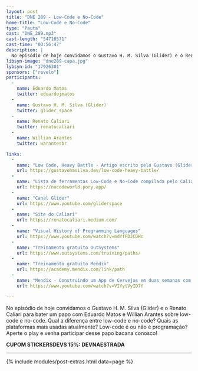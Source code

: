 ```yaml
---
layout: post
title: "DNE 289 - Low-Code e No-Code"
home-title: "Low-Code e No-Code"
type: "Pauta"
cast: "DNE_289.mp3"
cast-length: "54718571"
cast-time: "00:56:47"
description: |
  No episódio de hoje convidamos o Gustavo H. M. Silva (Glider) e o Renato Caliari para bater um papo com Eduardo Matos e Willian Arantes sobre low-code e no-code. Qual a diferença entre low-code e no-code? Quais as plataformas mais usadas atualmente? Low-code é ou não é programação? Aperte o play e venha participar desse papo bacana conosco!
libsyn-image: "dne289-capa.jpg"
lybsyn-id: "17926301"
sponsors: ["revelo"]
participants:
  -
    name: Eduardo Matos
    twitter: eduardojmatos
  -
    name: Gustavo H. M. Silva (Glider)
    twitter: glider_space
  -
    name: Renato Caliari
    twitter: renatocaliari
  -
    name: Willian Arantes
    twitter: warantesbr

links:
  -
    name: "Low Code, Heavy Battle - Artigo escrito pelo Gustavo (Glider)"
    url: https://gustavohmsilva.dev/low-code-heavy-battle/
  -
    name: "Lista de ferramentas Low-Code e No-Code compilada pelo Caliari"
    url: https://nocodeworld.pory.app/
  -
    name: "Canal Glider"
    url: https://www.youtube.com/gliderspace
  -
    name: "Site do Caliari"
    url: https://renatocaliari.medium.com/
  -
    name: "Visual History of Programming Languages"
    url: https://www.youtube.com/watch?v=mdYfFDJCDHc
  -
    name: "Treinamento gratuito OutSystems"
    url: https://www.outsystems.com/training/paths/
  -
    name: "Treinamento gratuito Mendix"
    url: https://academy.mendix.com/link/path
  -
    name: "Mendix - Construindo um App de Cervejas em duas semanas com Low-Code"
    url: https://www.youtube.com/watch?v=VIYytVyID7Y

---
```


No episódio de hoje convidamos o Gustavo H. M. Silva (Glider) e o Renato Caliari para bater um papo com Eduardo Matos e Willian Arantes sobre low-code e no-code. Qual a diferença entre low-code e no-code? Quais as plataformas mais usadas atualmente? Low-code é ou não é programação? Aperte o play e venha participar desse papo bacana conosco!

<strong>CUPOM STICKERSDEVS 15%: DEVNAESTRADA</strong>

---

{% include modules/post-extras.html data=page %}
